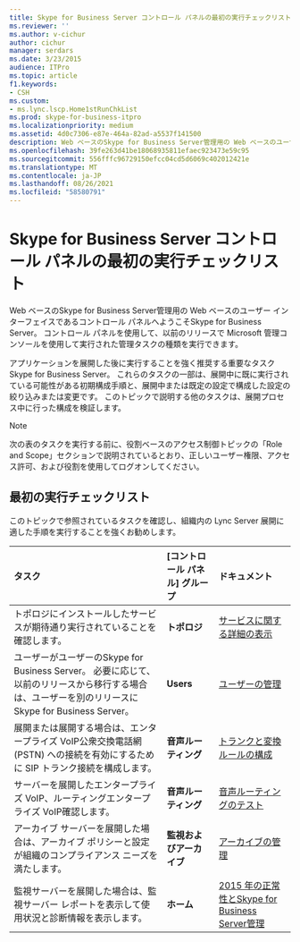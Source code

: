 ```yaml
---
title: Skype for Business Server コントロール パネルの最初の実行チェックリスト
ms.reviewer: ''
ms.author: v-cichur
author: cichur
manager: serdars
ms.date: 3/23/2015
audience: ITPro
ms.topic: article
f1.keywords:
- CSH
ms.custom:
- ms.lync.lscp.Home1stRunChkList
ms.prod: skype-for-business-itpro
ms.localizationpriority: medium
ms.assetid: 4d0c7306-e87e-464a-82ad-a5537f141500
description: Web ベースのSkype for Business Server管理用の Web ベースのユーザー インターフェイスであるコントロール パネルへようこそSkype for Business Server。 コントロール パネルを使用して、以前のリリースで Microsoft 管理コンソールを使用して実行された管理タスクの種類を実行できます。
ms.openlocfilehash: 39fe263d41be18068935811efaec923473e59c95
ms.sourcegitcommit: 556fffc96729150efcc04cd5d6069c402012421e
ms.translationtype: MT
ms.contentlocale: ja-JP
ms.lasthandoff: 08/26/2021
ms.locfileid: "58580791"
---
```

# <a name="first-run-checklist-for-skype-for-business-server-control-panel"></a>Skype for Business Server コントロール パネルの最初の実行チェックリスト

Web ベースのSkype for Business Server管理用の Web ベースのユーザー インターフェイスであるコントロール パネルへようこそSkype for Business Server。 コントロール パネルを使用して、以前のリリースで Microsoft 管理コンソールを使用して実行された管理タスクの種類を実行できます。

アプリケーションを展開した後に実行することを強く推奨する重要なタスクSkype for Business Server。 これらのタスクの一部は、展開中に既に実行されている可能性がある初期構成手順と、展開中または既定の設定で構成した設定の絞り込みまたは変更です。 このトピックで説明する他のタスクは、展開プロセス中に行った構成を検証します。

> [!NOTE]
> 次の表のタスクを実行する前に、役割ベースのアクセス制御トピックの「Role and Scope」セクションで説明されているとおり、正しいユーザー権限、アクセス許可[](/previous-versions/office/lync-server-2013/lync-server-2013-planning-for-role-based-access-control)、および役割を使用してログオンしてください。

## <a name="first-run-checklist"></a>最初の実行チェックリスト

このトピックで参照されているタスクを確認し、組織内の Lync Server 展開に適した手順を実行することを強くお勧めします。

|**タスク**|**[コントロール パネル] グループ**|**ドキュメント**|
|:-----|:-----|:-----|
|トポロジにインストールしたサービスが期待通り実行されていることを確認します。  <br/> |**トポロジ** <br/> |[サービスに関する詳細の表示](/previous-versions/office/lync-server-2013/lync-server-2013-view-details-about-a-service) <br/> |
|ユーザーがユーザーのSkype for Business Server。 必要に応じて、以前のリリースから移行する場合は、ユーザーを別のリリースにSkype for Business Server。  <br/> |**Users** <br/> |[ユーザーの管理](/previous-versions/office/lync-server-2013/lync-server-2013-user-accounts-enabled-for-lync-server) <br/> |
|展開または展開する場合は、エンタープライズ VoIP公衆交換電話網 (PSTN) への接続を有効にするために SIP トランク接続を構成します。  <br/> |**音声ルーティング** <br/> |[トランクと変換ルールの構成](/previous-versions/office/lync-server-2013/lync-server-2013-configuring-trunks) <br/> |
|サーバーを展開したエンタープライズ VoIP、ルーティングエンタープライズ VoIP確認します。  <br/> |**音声ルーティング** <br/> |[音声ルーティングのテスト](/previous-versions/office/lync-server-2013/lync-server-2013-test-voice-routing) <br/> |
|アーカイブ サーバーを展開した場合は、アーカイブ ポリシーと設定が組織のコンプライアンス ニーズを満たします。  <br/> |**監視およびアーカイブ** <br/> |[アーカイブの管理](/previous-versions/office/lync-server-2013/lync-server-2013-managing-archiving) <br/> |
|監視サーバーを展開した場合は、監視サーバー レポートを表示して使用状況と診断情報を表示します。  <br/> |**ホーム** <br/> |[2015 年の正常性とSkype for Business Server管理](../../manage/health-and-monitoring/health-and-monitoring.md) <br/> |